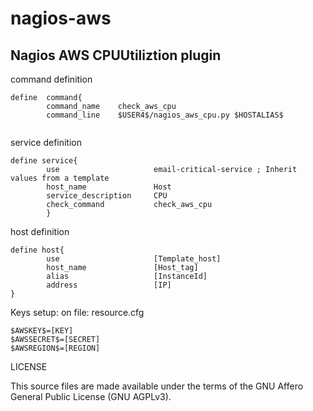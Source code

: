 # nagios-aws
## Nagios AWS CPUUtiliztion plugin

command definition
```
define  command{
        command_name    check_aws_cpu
        command_line    $USER4$/nagios_aws_cpu.py $HOSTALIAS$


```

service definition
```
define service{
        use                     email-critical-service ; Inherit values from a template
        host_name               Host
        service_description     CPU
        check_command           check_aws_cpu
        }
```

host definition
```
define host{
        use                     [Template_host]
        host_name               [Host_tag]
        alias                   [InstanceId]
        address                 [IP]
}
```

Keys setup: on file: resource.cfg
```
$AWSKEY$=[KEY]
$AWSSECRET$=[SECRET]
$AWSREGION$=[REGION]
```

LICENSE

This source files are made available under the terms of the GNU Affero General Public License (GNU AGPLv3).
